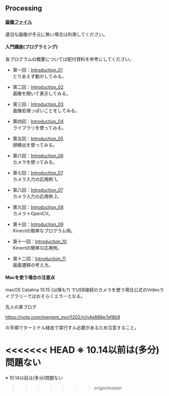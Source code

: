Processing
---
#### [画像ファイル](https://github.com/Fujiwara-Laboratory/processing/tree/master/Image)
適当な画像が手元に無い場合は利用してください。

#### 入門講座(プログラミング)
各プログラムの概要については配付資料を参考にしてください。  
* 第一回：[Introduction_01](https://github.com/Fujiwara-Laboratory/processing/tree/master/Introduction_01)  
とりあえず動かしてみる。

* 第二回：[Introduction_02](https://github.com/Fujiwara-Laboratory/processing/tree/master/Introduction_02)  
画像を開いて表示してみる。

* 第三回：[Introduction_03](https://github.com/Fujiwara-Laboratory/processing/tree/master/Introduction_03)  
画像処理っぽいことをしてみる。

* 第四回：[Introduction_04](https://github.com/Fujiwara-Laboratory/processing/tree/master/Introduction_04)  
ライブラリを使ってみる。

* 第五回：[Introduction_05](https://github.com/Fujiwara-Laboratory/processing/tree/master/Introduction_05)  
顔検出を使ってみる。

* 第六回：[Introduction_06](https://github.com/Fujiwara-Laboratory/processing/tree/master/Introduction_06)  
カメラを使ってみる。

* 第七回：[Introduction_07](https://github.com/Fujiwara-Laboratory/processing/tree/master/Introduction_07)  
カメラ入力の応用例 1。

* 第八回：[Introduction_07](https://github.com/Fujiwara-Laboratory/processing/tree/master/Introduction_08)  
カメラ入力の応用例 2。

* 第九回：[Introduction_08](https://github.com/Fujiwara-Laboratory/processing/tree/master/Introduction_09)  
カメラ＋OpenCV。

* 第十回：[Introduction_09](https://github.com/Fujiwara-Laboratory/processing/tree/master/Introduction_10)  
Kinectの簡単なプログラム例。

* 第十一回：[Introduction_10](https://github.com/Fujiwara-Laboratory/processing/tree/master/Introduction_11)  
Kinectの簡単な応用例。

* 第十二回：[Introduction_11](https://github.com/Fujiwara-Laboratory/processing/tree/master/Introduction_12)  
画面遷移の考え方。

#### Macを使う場合の注意点
macOS Catalina 10.15 (以降も?) でUSB接続のカメラを使う場合公式のVideoライブラリーではおそらくエラーとなる。

先人の某ブログ

https://note.com/mement_mori1202/n/n4e888e7ef8b9

の手順でターミナル経由で実行すル必要があるため注意すること。

<<<<<<< HEAD
※ 10.14以前は(多分)問題ない
=======
※ 10.14以前は(多分)問題ない
>>>>>>> origin/master
